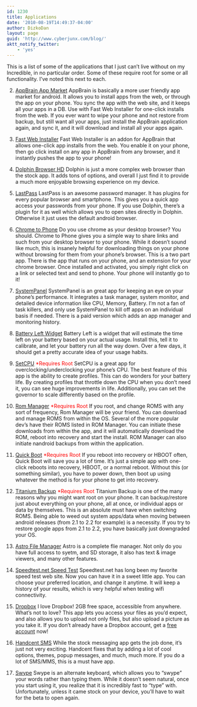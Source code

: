 ```yaml
---
id: 1230
title: Applications
date: '2010-08-19T14:49:37-04:00'
author: DizkoDan
layout: page
guid: 'http://www.cyberjunx.com/blog/'
aktt_notify_twitter:
    - 'yes'
---
```


This is a list of some of the applications that I just can’t live without on my Incredible, in no particular order. Some of these require root for some or all functionality. I’ve noted this next to each.

2. [AppBrain App Market](http://www.appbrain.com/app/com.appspot.swisscodemonkeys.apps)
AppBrain is basically a more user friendly app market for android. It allows you to install apps from the web, or through the app on your phone. You sync the app with the web site, and it keeps all your apps in a DB. Use with Fast Web Installer for one-click installs from the web. If you ever want to wipe your phone and not restore from backup, but still want all your apps, just install the AppBrain application again, and sync it, and it will download and install all your apps again.

4. [Fast Web Installer](http://www.appbrain.com/app/com.appspot.swisscodemonkeys.apppusher)
 Fast Web Installer is an addon for AppBrain that allows one-click app installs from the web. You enable it on your phone, then go click install on any app in AppBrain from any browser, and it instantly pushes the app to your phone!

6. [Dolphin Browser HD](http://www.appbrain.com/app/dolphin-browser%E2%84%A2-hd/mobi.mgeek.TunnyBrowser)
 Dolphin is just a more complex web browser than the stock app. It adds tons of options, and overall I just find it to provide a much more enjoyable browsing experience on my device.

8. [LastPass](http://www.appbrain.com/app/lastpass-for-premium-customers/com.lastpass.lpandroid)
 LastPass is an awesome password manager. It has plugins for every popular browser and smartphone. This gives you a quick app access your passwords from your phone. If you use Dolphin, there’s a plugin for it as well which allows you to open sites directly in Dolphin. Otherwise it just uses the default android browser.

10. [Chrome to Phone](http://www.appbrain.com/app/google-chrome-to-phone/com.google.android.apps.chrometophoner)
 Do you use chrome as your desktop browser? You should. Chrome to Phone gives you a simple way to share links and such from your desktop browser to your phone. While it doesn’t sound like much, this is insanely helpful for downloading things on your phone without browsing for them from your phone’s browser. This is a two part app. There is the app that runs on your phone, and an extension for your chrome browser. Once installed and activated, you simply right click on a link or selected text and send to phone. Your phone will instantly go to it!

12. [SystemPanel](http://www.appbrain.com/app/nextapp.systempanel)
 SystemPanel is an great app for keeping an eye on your phone’s performance. It integrates a task manager, system monitor, and detailed device information like CPU, Memory, Battery. I’m not a fan of task killers, and only use SystemPanel to kill off apps on an individual basis if needed. There is a paid version which adds an app manager and monitoring history.

14. [Battery Left Widget](http://www.appbrain.com/app/com.preinvent.batteryleft)
 Battery Left is a widget that will estimate the time left on your battery based on your actual usage. Install this, tell it to calibrate, and let your battery run all the way down. Over a few days, it should get a pretty accurate idea of your usage habits.

16. [SetCPU](http://www.appbrain.com/app/com.mhuang.overclocking) <font color="red">\*Requires Root</font>
 SetCPU is a great app for overclocking/underclocking your phone’s CPU. The best feature of this app is the ability to create profiles. This can do wonders for your battery life. By creating profiles that throttle down the CPU when you don’t need it, you can see huge improvements in life. Additionally, you can set the governor to scale differently based on the profile.

18. [Rom Manager](http://www.appbrain.com/app/com.koushikdutta.rommanager) <font color="red">\*Requires Root</font>
 If you root, and change ROMS with any sort of frequency, Rom Manager will be your friend. You can download and manage ROMS from within the OS. Several of the more popular dev’s have their ROMS listed in ROM Manager. You can initiate these downloads from within the app, and it will automatically download the ROM, reboot into recovery and start the install. ROM Manager can also initiate nandroid backups from within the application.

20. [Quick Boot](http://www.appbrain.com/app/com.siriusapplications.quickboot) <font color="red">\*Requires Root</font>
 If you reboot into recovery or HBOOT often, Quick Boot will save you a lot of time. It’s just a simple app with one-click reboots into recovery, HBOOT, or a normal reboot. Without this (or something similar), you have to power down, then boot up using whatever the method is for your phone to get into recovery.

22. [Titanium Backup](http://www.appbrain.com/app/com.keramidas.TitaniumBackup) <font color="red">\*Requires Root</font>
 Titanium Backup is one of the many reasons why you might want root on your phone. It can backup/restore just about everything on your phone, all at once, or individual apps or data by themselves. This is an absolute must have when switching ROMS. Being able to weed out system apps/data when moving between android releases (from 2.1 to 2.2 for example) is a necessity. If you try to restore google apps from 2.1 to 2.2, you have basically just downgraded your OS.

24. [Astro File Manager](http://www.appbrain.com/app/com.metago.astro)
 Astro is a complete flie manager. Not only do you have full access to syetm, and SD storage, it also has text &amp; image viewers, and many other features.

26. [Speedtest.net Speed Test](http://www.appbrain.com/app/org.zwanoo.android.speedtest)
 Speedtest.net has long been my favorite speed test web site. Now you can have it in a sweet little app. You can choose your preferred location, and change it anytime. It will keep a history of your results, which is very helpful when testing wifi connectivity.

28. [Dropbox](http://www.appbrain.com/app/com.dropbox.android)
 I love Dropbox! 2GB free space, accessible from anywhere. What’s not to love? This app lets you access your files as you’d expect, and also allows you to upload not only files, but also upload a picture as you take it. If you don’t already have a Dropbox account, get a [free account](http://www.dropbox.com/referrals/NTQ1MTYzNzk) now!

30. [Handcent SMS](http://www.appbrain.com/app/com.handcent.nextsms)
 While the stock messaging app gets the job done, it’s just not very exciting. Handcent fixes that by adding a lot of cool options, themes, popup messages, and much, much more. If you do a lot of SMS/MMS, this is a must have app.

32. [Swype](http://beta.swype.com/)
 Swype is an alternate keyboard, which allows you to “swype” your words rather than typing them. While it doesn’t seem natural, once you start using it, you realize that it is incredibly fast to “type” with. Unfortunately, unless it came stock on your device, you’ll have to wait for the beta to open again.
